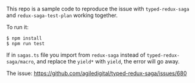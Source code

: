 This repo is a sample code to reproduce the issue with `typed-redux-saga` and `redux-saga-test-plan` working together.

To run it:

```
$ npm install
$ npm run test
```

If in `sagas.ts` file you import from `redux-saga` instead of `typed-redux-saga/macro`, and replace the `yield*` with `yield`, the error will go away.


The issue: https://github.com/agiledigital/typed-redux-saga/issues/680
